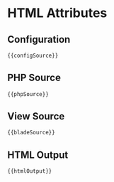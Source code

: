 # HTML Attributes


<a name="configuration"></a>
## Configuration

```php
{{configSource}}
```

<a name="php-source"></a>
## PHP Source

```php
{{phpSource}}
```

<a name="view-source"></a>
## View Source

```php
{{bladeSource}}
```

<a name="html-output"></a>
## HTML Output

```html
{{htmlOutput}}
```
